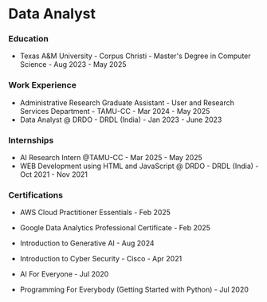 # Data Analyst

### Education
* Texas A&M University - Corpus Christi - Master's Degree in Computer Science - Aug 2023 - May 2025

### Work Experience
* Administrative Research Graduate Assistant - User and Research Services Department - TAMU-CC      -  Mar 2024 - May 2025
* Data Analyst @ DRDO - DRDL (India)                                                                - Jan 2023 - June 2023

### Internships
* AI Research Intern @TAMU-CC                                                                        - Mar 2025 - May 2025
* WEB Development using HTML and JavaScript  @ DRDO - DRDL (India)                                  - Oct 2021 - Nov 2021

### Certifications 
* AWS Cloud Practitioner Essentials                       -  Feb 2025   

* Google Data Analytics Professional Certificate           - Feb 2025  

* Introduction to Generative AI                            - Aug 2024

* Introduction to Cyber Security -  Cisco                   - Apr 2021
  
* AI For Everyone                                          - Jul 2020     

* Programming For Everybody (Getting Started with Python)  - Jul 2020                                        
